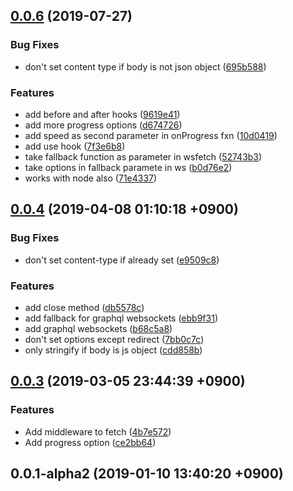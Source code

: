 ## [0.0.6](https://github.com/sifrr/sifrr/compare/v0.0.4...v0.0.6) (2019-07-27)


### Bug Fixes

* don't set content type if body is not json object ([695b588](https://github.com/sifrr/sifrr/commit/695b588))


### Features

* add before and after hooks ([9619e41](https://github.com/sifrr/sifrr/commit/9619e41))
* add more progress options ([d674726](https://github.com/sifrr/sifrr/commit/d674726))
* add speed as second parameter in onProgress fxn ([10d0419](https://github.com/sifrr/sifrr/commit/10d0419))
* add use hook ([7f3e6b8](https://github.com/sifrr/sifrr/commit/7f3e6b8))
* take fallback function as parameter in wsfetch ([52743b3](https://github.com/sifrr/sifrr/commit/52743b3))
* take options in fallback paramete in ws ([b0d76e2](https://github.com/sifrr/sifrr/commit/b0d76e2))
* works with node also ([71e4337](https://github.com/sifrr/sifrr/commit/71e4337))



## [0.0.4](https://github.com/sifrr/sifrr/compare/v0.0.3...v0.0.4) (2019-04-08 01:10:18 +0900)


### Bug Fixes

* don't set content-type if already set ([e9509c8](https://github.com/sifrr/sifrr/commit/e9509c8))


### Features

* add close method ([db5578c](https://github.com/sifrr/sifrr/commit/db5578c))
* add fallback for graphql websockets ([ebb9f31](https://github.com/sifrr/sifrr/commit/ebb9f31))
* add graphql websockets ([b68c5a8](https://github.com/sifrr/sifrr/commit/b68c5a8))
* don't set options except redirect ([7bb0c7c](https://github.com/sifrr/sifrr/commit/7bb0c7c))
* only stringify if body is js object ([cdd858b](https://github.com/sifrr/sifrr/commit/cdd858b))



## [0.0.3](https://github.com/sifrr/sifrr/compare/v0.0.1-alpha2...v0.0.3) (2019-03-05 23:44:39 +0900)


### Features

* Add middleware to fetch ([4b7e572](https://github.com/sifrr/sifrr/commit/4b7e572))
* Add progress option ([ce2bb64](https://github.com/sifrr/sifrr/commit/ce2bb64))



## 0.0.1-alpha2 (2019-01-10 13:40:20 +0900)



